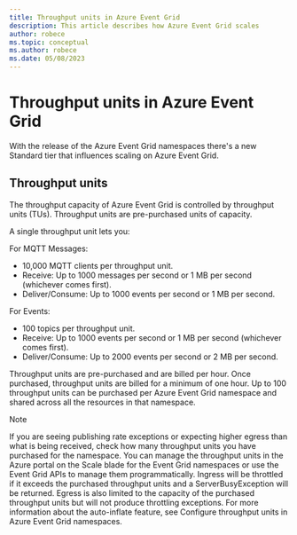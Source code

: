 ```yaml
---
title: Throughput units in Azure Event Grid
description: This article describes how Azure Event Grid scales
author: robece
ms.topic: conceptual
ms.author: robece
ms.date: 05/08/2023
---
```


# Throughput units in Azure Event Grid

With the release of the Azure Event Grid namespaces there's a new Standard tier that influences scaling on Azure Event Grid.

## Throughput units
The throughput capacity of Azure Event Grid is controlled by throughput units (TUs). Throughput units are pre-purchased units of capacity. 

A single throughput unit lets you:

For MQTT Messages:

- 10,000 MQTT clients per throughput unit.
- Receive: Up to 1000 messages per second or 1 MB per second (whichever comes first).
- Deliver/Consume: Up to 1000 events per second or 1 MB per second.

For Events:

- 100 topics per throughput unit.
- Receive: Up to 1000 events per second or 1 MB per second (whichever comes first).
- Deliver/Consume: Up to 2000 events per second or 2 MB per second.

Throughput units are pre-purchased and are billed per hour. Once purchased, throughput units are billed for a minimum of one hour. Up to 100 throughput units can be purchased per Azure Event Grid namespace and shared across all the resources in that namespace.

> [!NOTE]
> If you are seeing publishing rate exceptions or expecting higher egress than what is being received, check how many throughput units you have purchased for the namespace. You can manage the throughput units in the Azure portal on the Scale blade for the Event Grid namespaces or use the Event Grid APIs to manage them programmatically. Ingress will be throttled if it exceeds the purchased throughput units and a ServerBusyException will be returned. Egress is also limited to the capacity of the purchased throughput units but will not produce throttling exceptions.
For more information about the auto-inflate feature, see Configure throughput units in Azure Event Grid namespaces.
